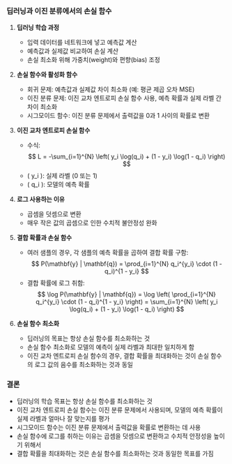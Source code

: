 ### 딥러닝과 이진 분류에서의 손실 함수

1. **딥러닝 학습 과정**
   - 입력 데이터를 네트워크에 넣고 예측값 계산
   - 예측값과 실제값 비교하여 손실 계산
   - 손실 최소화 위해 가중치(weight)와 편향(bias) 조정

2. **손실 함수와 활성화 함수**
   - 회귀 문제: 예측값과 실제값 차이 최소화 (예: 평균 제곱 오차 MSE)
   - 이진 분류 문제: 이진 교차 엔트로피 손실 함수 사용, 예측 확률과 실제 라벨 간 차이 최소화
   - 시그모이드 함수: 이진 분류 문제에서 출력값을 0과 1 사이의 확률로 변환

3. **이진 교차 엔트로피 손실 함수**
   - 수식:
     $$
     L = -\sum_{i=1}^{N} \left( y_i \log(q_i) + (1 - y_i) \log(1 - q_i) \right)
     $$
   - \( y_i \): 실제 라벨 (0 또는 1)
   - \( q_i \): 모델의 예측 확률

4. **로그 사용하는 이유**
   - 곱셈을 덧셈으로 변환
   - 매우 작은 값의 곱셈으로 인한 수치적 불안정성 완화

5. **결합 확률과 손실 함수**
   - 여러 샘플의 경우, 각 샘플의 예측 확률을 곱하여 결합 확률 구함:
     $$
     P(\mathbf{y} | \mathbf{q}) = \prod_{i=1}^{N} q_i^{y_i} \cdot (1 - q_i)^{1 - y_i}
     $$
   - 결합 확률에 로그 취함:
     $$
     \log P(\mathbf{y} | \mathbf{q}) = \log \left( \prod_{i=1}^{N} q_i^{y_i} \cdot (1 - q_i)^{1 - y_i} \right) = \sum_{i=1}^{N} \left( y_i \log(q_i) + (1 - y_i) \log(1 - q_i) \right)
     $$

6. **손실 함수 최소화**
   - 딥러닝의 목표는 항상 손실 함수를 최소화하는 것
   - 손실 함수 최소화로 모델의 예측이 실제 라벨과 최대한 일치하게 함
   - 이진 교차 엔트로피 손실 함수의 경우, 결합 확률을 최대화하는 것이 손실 함수의 로그 값의 음수를 최소화하는 것과 동일

### 결론

- 딥러닝의 학습 목표는 항상 손실 함수를 최소화하는 것
- 이진 교차 엔트로피 손실 함수는 이진 분류 문제에서 사용되며, 모델의 예측 확률이 실제 라벨과 얼마나 잘 맞는지를 평가
- 시그모이드 함수는 이진 분류 문제에서 출력값을 확률로 변환하는 데 사용
- 손실 함수에 로그를 취하는 이유는 곱셈을 덧셈으로 변환하고 수치적 안정성을 높이기 위해서
- 결합 확률을 최대화하는 것은 손실 함수를 최소화하는 것과 동일한 목표를 가짐

